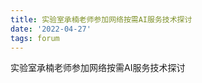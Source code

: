 ```yaml
---
title: 实验室承楠老师参加网络按需AI服务技术探讨
date: '2022-04-27'
tags: forum
---
```


实验室承楠老师参加网络按需AI服务技术探讨

<!--more-->

